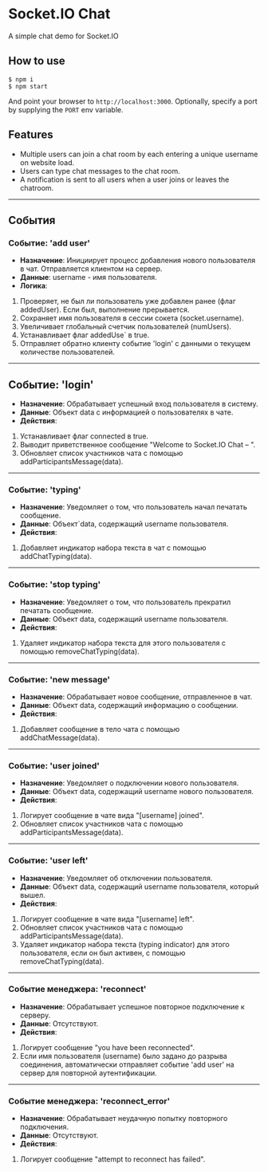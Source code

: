 
# Socket.IO Chat

A simple chat demo for Socket.IO

## How to use

```
$ npm i
$ npm start
```

And point your browser to `http://localhost:3000`. Optionally, specify
a port by supplying the `PORT` env variable.

## Features

- Multiple users can join a chat room by each entering a unique username
on website load.
- Users can type chat messages to the chat room.
- A notification is sent to all users when a user joins or leaves
the chatroom.

---

## События

### Событие: 'add user'
- **Назначение**: Инициирует процесс добавления нового пользователя в чат. Отправляется клиентом на сервер.
- **Данные**: username - имя пользователя.
- **Логика**:
1. Проверяет, не был ли пользователь уже добавлен ранее (флаг addedUser). Если был, выполнение прерывается.
2. Сохраняет имя пользователя в сессии сокета (socket.username).
3. Увеличивает глобальный счетчик пользователей (numUsers).
4. Устанавливает флаг addedUse` в true.
5. Отправляет обратно клиенту событие 'login' с данными о текущем количестве пользователей.

---

## Событие: 'login'
- **Назначение**: Обрабатывает успешный вход пользователя в систему.
- **Данные**: Объект data с информацией о пользователях в чате.
- **Действия**:
1. Устанавливает флаг connected в true.
2. Выводит приветственное сообщение "Welcome to Socket.IO Chat – ".
3. Обновляет список участников чата с помощью addParticipantsMessage(data).

---

### Событие: 'typing'
- **Назначение**: Уведомляет о том, что пользователь начал печатать сообщение.
- **Данные**: Объект`data, содержащий username пользователя.
- **Действия**:
1. Добавляет индикатор набора текста в чат с помощью addChatTyping(data).

---

### Событие: 'stop typing'
- **Назначение**: Уведомляет о том, что пользователь прекратил печатать сообщение.
- **Данные**: Объект data, содержащий username пользователя.
- **Действия**:
1. Удаляет индикатор набора текста для этого пользователя с помощью removeChatTyping(data).

---

### Событие: 'new message'
- **Назначение**: Обрабатывает новое сообщение, отправленное в чат.
- **Данные**: Объект data, содержащий информацию о сообщении.
- **Действия**:
1. Добавляет сообщение в тело чата с помощью addChatMessage(data).

---

### Событие: 'user joined'
- **Назначение**: Уведомляет о подключении нового пользователя.
- **Данные**: Объект data, содержащий username нового пользователя.
- **Действия**:
1. Логирует сообщение в чате вида "[username] joined".
2. Обновляет список участников чата с помощью addParticipantsMessage(data).

---

### Событие: 'user left'
- **Назначение**: Уведомляет об отключении пользователя.
- **Данные**: Объект data, содержащий username пользователя, который вышел.
- **Действия**:
1. Логирует сообщение в чате вида "[username] left".
2. Обновляет список участников чата с помощью addParticipantsMessage(data).
3. Удаляет индикатор набора текста (typing indicator) для этого пользователя, если он был активен, с помощью removeChatTyping(data).

---

### Событие менеджера: 'reconnect'
- **Назначение**: Обрабатывает успешное повторное подключение к серверу.
- **Данные**: Отсутствуют.
- **Действия**:
1. Логирует сообщение "you have been reconnected".
2. Если имя пользователя (username) было задано до разрыва соединения, автоматически отправляет событие 'add user' на сервер для повторной аутентификации.

---

### Событие менеджера: 'reconnect_error'
- **Назначение**: Обрабатывает неудачную попытку повторного подключения.
- **Данные**: Отсутствуют.
- **Действия**:
1. Логирует сообщение "attempt to reconnect has failed".
